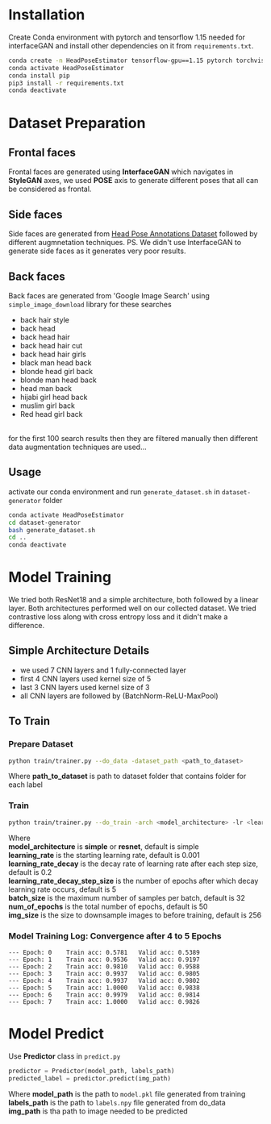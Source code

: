 # Installation
Create Conda environment with pytorch and tensorflow 1.15 needed for interfaceGAN and install other dependencies on it from `requirements.txt`.
```bash
conda create -n HeadPoseEstimator tensorflow-gpu==1.15 pytorch torchvision
conda activate HeadPoseEstimator
conda install pip
pip3 install -r requirements.txt
conda deactivate
```

# Dataset Preparation
## Frontal faces
Frontal faces are generated using **InterfaceGAN** which navigates in **StyleGAN** axes, we used **POSE** axis to generate different poses that all can be considered as frontal.

## Side faces
Side faces are generated from [Head Pose Annotations Dataset](https://yekara.com/headpose_annotations/) followed by different augmnetation techniques.
PS. We didn't use InterfaceGAN to generate side faces as it generates very poor results.

## Back faces
Back faces are generated from 'Google Image Search' using `simple_image_download` library for these searches
- back hair style
- back head
- back head hair
- back head hair cut
- back head hair girls
- black man head back
- blonde head girl back
- blonde man head back
- head man back
- hijabi girl head back
- muslim girl back
- Red head girl back
<br />
 for the first 100 search results then they are filtered manually then different data augmentation techniques are used...

## Usage
activate our conda environment and run `generate_dataset.sh` in `dataset-generator` folder
```bash
conda activate HeadPoseEstimator
cd dataset-generator
bash generate_dataset.sh
cd ..
conda deactivate
```

# Model Training
We tried both ResNet18 and a simple architecture, both followed by a linear layer. Both architectures performed well on our collected dataset.
We tried contrastive loss along with cross entropy loss and it didn't make a difference.

## Simple Architecture Details
- we used 7 CNN layers and 1 fully-connected layer 
- first 4 CNN layers used kernel size of 5
- last 3 CNN layers used kernel size of 3
- all CNN layers are followed by (BatchNorm-ReLU-MaxPool)

## To Train
### Prepare Dataset
```bash
python train/trainer.py --do_data -dataset_path <path_to_dataset>
```
Where **path_to_dataset** is path to dataset folder that contains folder for each label

### Train
```bash
python train/trainer.py --do_train -arch <model_architecture> -lr <learning_rate> -lr_decay <learning_rate_decay> -lr_decay_step_size <learning_rate_decay_step_size> -batch <batch_size> -epochs <num_of_epochs> -size <img_size>
```
Where 
<br />
**model_architecture** is **simple** or **resnet**, default is simple <br />
**learning_rate** is the starting learning rate, default is 0.001 <br />
**learning_rate_decay** is the decay rate of learning rate after each step size, default is 0.2 <br />
**learning_rate_decay_step_size** is the number of epochs after which decay learning rate occurs, default is 5 <br />
**batch_size** is the maximum number of samples per batch, default is 32 <br />
**num_of_epochs** is the total number of epochs, default is 50 <br />
**img_size** is the size to downsample images to before training, default is 256 

### Model Training Log: Convergence after 4 to 5 Epochs
    --- Epoch: 0	Train acc: 0.5781	Valid acc: 0.5389	
    --- Epoch: 1	Train acc: 0.9536	Valid acc: 0.9197	
    --- Epoch: 2	Train acc: 0.9810	Valid acc: 0.9588	
    --- Epoch: 3	Train acc: 0.9937	Valid acc: 0.9805	
    --- Epoch: 4	Train acc: 0.9937	Valid acc: 0.9802	
    --- Epoch: 5	Train acc: 1.0000	Valid acc: 0.9838	
    --- Epoch: 6	Train acc: 0.9979	Valid acc: 0.9814	
    --- Epoch: 7	Train acc: 1.0000	Valid acc: 0.9826

#  Model Predict
Use **Predictor** class in `predict.py`
```python
predictor = Predictor(model_path, labels_path)
predicted_label = predictor.predict(img_path)
```
Where 
**model_path** is the path to `model.pkl` file generated from training <br />
**labels_path** is the path to `labels.npy` file generated from do_data <br />
**img_path** is tha path to image needed to be predicted
